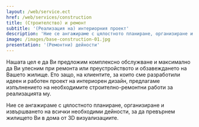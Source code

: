 ```yaml
---
layout: /web/service.ect
href: /web/services/construction
title: (Строителство) и ремонт
subtitle: '(Реализация на) интериорния проект'
description: 'Ние се ангажираме с цялостното планиране, организиране и извършването на всички необходими дейности, за да превърнем жилището Ви в дома от 3D визуализациите.'
image: /images/base-construction-01.jpg
presentation: '(Ремонтни) дейности'
---
```

Нашата цел е да Ви предложим комплексно обслужване и максимално да Ви улесним при ремонта или преустройството и обзавеждането на Вашето жилище. Ето защо, на клиентите, за които сме разработили идеен и работен проект на интериорен дизайн, предлагаме изпълнението на необходимите строително-ремонтни работи за реализацията му.  

Ние се ангажираме с цялостното планиране, организиране и извършването на всички необходими дейности, за да превърнем жилището Ви в дома от 3D визуализациите. 